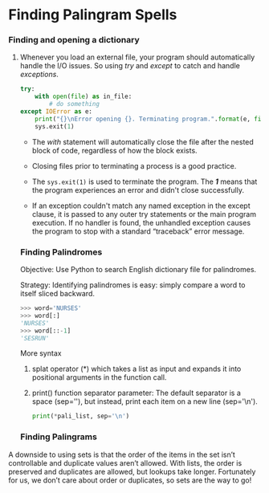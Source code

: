 # Finding Palingram Spells

### Finding and opening a dictionary

1. Whenever you load an external file, your program should automatically handle the I/O issues. So using  *try* and *except* to catch and handle *exceptions*.

   ```python
   try:
       with open(file) as in_file:
           # do something
   except IOError as e:
       print("{}\nError opening {}. Terminating program.".format(e, file), file=sys.stderr)
       sys.exit(1)
   ```

   * The *with* statement will automatically close the file after the nested block of code, regardless of  how the block exists.

   * Closing files prior to terminating a process is a good practice.

   * The ```sys.exit(1)``` is used to terminate the program. The ***1*** means that the program experiences an error and didn't close successfully.
   * If an exception couldn't match any named exception in the except clause, it is passed to any outer try statements or the main program execution. If no handler is found, the unhandled exception causes the program to stop with a standard “traceback” error message.

   ### Finding Palindromes
   
   Objective: Use Python to search English dictionary file for palindromes.
   
   Strategy: Identifying palindromes is easy: simply compare a word to itself sliced backward.
   
   ```python
   >>> word='NURSES'
   >>> word[:]
   'NURSES'
   >>> word[::-1]
   'SESRUN'
   ```
   
   
   
   More syntax
   
   1. splat operator (*) which takes a list as input and expands it into positional arguments in the function call.
   
   2. print() function separator parameter:  The default separator is a space (sep=''), but instead, print each item on a new line (sep='\n').
   
      ```python
      print(*pali_list, sep='\n')
      ```
   
   
   
   
   ### Finding Palingrams
   
   
A downside to using sets is that the order of the items in the set isn’t controllable and
duplicate values aren’t allowed. With lists, the order is preserved and duplicates are
allowed, but lookups take longer. Fortunately for us, we don’t care about order or
duplicates, so sets are the way to go!
